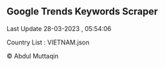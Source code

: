 

## Google Trends Keywords Scraper 
 
Last Update 28-03-2023 , 05:54:06

Country List :
VIETNAM.json



© Abdul Muttaqin 
